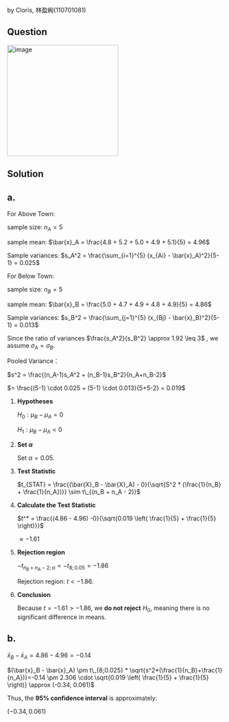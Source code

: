 by Cloris, 林盈絢(110701081)

## Question
<img width="259" alt="image" src="https://github.com/user-attachments/assets/e4659155-7d10-4999-9bd0-d2d3bb1b36ba" />

## Solution
## a.
For Above Town:

sample size: $n_A = 5$  

sample mean: $\bar{x}_A = \frac{4.8 + 5.2 + 5.0 + 4.9 + 5.1}{5} = 4.96$  

Sample variances: $s_A^2 = \frac{\sum_{i=1}^{5} (x_{Ai} - \bar{x}_A)^2}{5-1} = 0.025$

For Below Town:  

sample size: $n_B = 5$

sample mean: $\bar{x}_B = \frac{5.0 + 4.7 + 4.9 + 4.8 + 4.9}{5} = 4.86$  

Sample variances: $s_B^2 = \frac{\sum_{j=1}^{5} (x_{Bj} - \bar{x}_B)^2}{5-1} = 0.013$  

Since the ratio of variances $\frac{s_A^2}{s_B^2} \approx 1.92 \leq 3$ , we assume $\sigma_A = \sigma_B$.  

Pooled Variance：

$s^2 = \frac{(n_A-1)s_A^2 + (n_B-1)s_B^2}{n_A+n_B-2}$  

$= \frac{(5-1) \cdot 0.025 + (5-1) \cdot 0.013}{5+5-2} = 0.019$  

1. **Hypotheses**  

   $H_0 : \mu_B - \mu_A = 0$  

   $H_1 : \mu_B - \mu_A < 0$  

2. **Set $\alpha$**  

   Set $\alpha = 0.05$.  

3. **Test Statistic**
   
    $t_{STAT} = \frac{(\bar{X}_B - \bar{X}_A) - 0}{\sqrt{S^2 * (\frac{1}{n_B} + \frac{1}{n_A})}} \sim t\_{(n_B + n_A - 2)}$

4. **Calculate the Test Statistic**  

   $t^* = \frac{(4.86 - 4.96) -0}{\sqrt{0.019 \left( \frac{1}{5} + \frac{1}{5} \right)}}$  

   $\approx -1.61$  

5. **Rejection region**  

   $-t_{n_B + n_A - 2; \alpha} = -t_{8; 0.05} = -1.86$  

   Rejection region: $t < -1.86$.  

6. **Conclusion**  

   Because $t = -1.61 > -1.86$, we **do not reject** $H_0$, meaning there is no significant difference in means.  

## b.

$\bar{x}_B - \bar{x}_A = 4.86 - 4.96 = -0.14$  

$(\bar{x}_B - \bar{x}_A) \pm t\_{8;0.025} * \sqrt{s^2*(\frac{1}{n_B}+\frac{1}{n_A})}=-0.14 \pm 2.306 \cdot \sqrt{0.019 \left( \frac{1}{5} + \frac{1}{5} \right)} \approx (-0.34, 0.061)$

Thus, the **95% confidence interval** is approximately:  

$(-0.34, 0.061)$  

